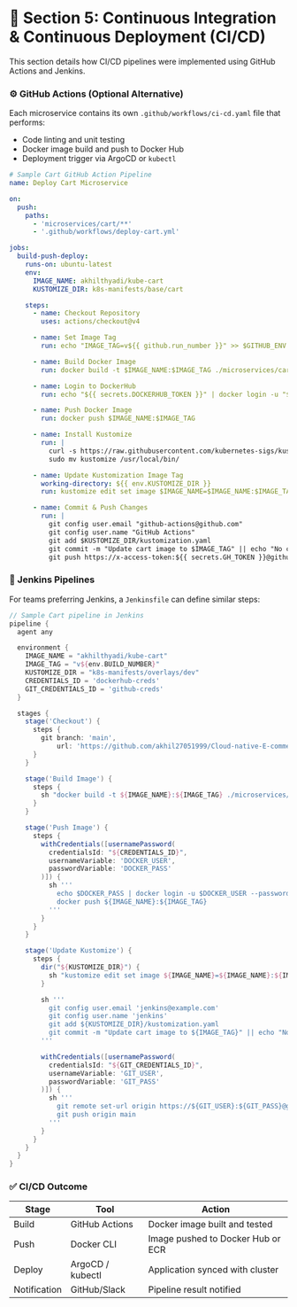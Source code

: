 # 🔄 Section 5: Continuous Integration & Continuous Deployment (CI/CD)

This section details how CI/CD pipelines were implemented using GitHub Actions and Jenkins.

### ⚙️ GitHub Actions (Optional Alternative)

Each microservice contains its own `.github/workflows/ci-cd.yaml` file that performs:

* Code linting and unit testing
* Docker image build and push to Docker Hub
* Deployment trigger via ArgoCD or `kubectl`

```yaml
# Sample Cart GitHub Action Pipeline
name: Deploy Cart Microservice

on:
  push:
    paths:
      - 'microservices/cart/**'
      - '.github/workflows/deploy-cart.yml'

jobs:
  build-push-deploy:
    runs-on: ubuntu-latest
    env:
      IMAGE_NAME: akhilthyadi/kube-cart
      KUSTOMIZE_DIR: k8s-manifests/base/cart

    steps:
      - name: Checkout Repository
        uses: actions/checkout@v4

      - name: Set Image Tag
        run: echo "IMAGE_TAG=v${{ github.run_number }}" >> $GITHUB_ENV

      - name: Build Docker Image
        run: docker build -t $IMAGE_NAME:$IMAGE_TAG ./microservices/cart

      - name: Login to DockerHub
        run: echo "${{ secrets.DOCKERHUB_TOKEN }}" | docker login -u "${{ secrets.DOCKERHUB_USERNAME }}" --password-stdin

      - name: Push Docker Image
        run: docker push $IMAGE_NAME:$IMAGE_TAG

      - name: Install Kustomize
        run: |
          curl -s https://raw.githubusercontent.com/kubernetes-sigs/kustomize/master/hack/install_kustomize.sh | bash
          sudo mv kustomize /usr/local/bin/

      - name: Update Kustomization Image Tag
        working-directory: ${{ env.KUSTOMIZE_DIR }}
        run: kustomize edit set image $IMAGE_NAME=$IMAGE_NAME:$IMAGE_TAG

      - name: Commit & Push Changes
        run: |
          git config user.email "github-actions@github.com"
          git config user.name "GitHub Actions"
          git add $KUSTOMIZE_DIR/kustomization.yaml
          git commit -m "Update cart image to $IMAGE_TAG" || echo "No changes to commit"
          git push https://x-access-token:${{ secrets.GH_TOKEN }}@github.com/${{ github.repository }}.git HEAD:main

```

### 🔨 Jenkins Pipelines 

For teams preferring Jenkins, a `Jenkinsfile` can define similar steps:

```groovy
// Sample Cart pipeline in Jenkins
pipeline {
  agent any

  environment {
    IMAGE_NAME = "akhilthyadi/kube-cart"
    IMAGE_TAG = "v${env.BUILD_NUMBER}"
    KUSTOMIZE_DIR = "k8s-manifests/overlays/dev"
    CREDENTIALS_ID = 'dockerhub-creds'
    GIT_CREDENTIALS_ID = 'github-creds'
  }

  stages {
    stage('Checkout') {
      steps {
        git branch: 'main',
            url: 'https://github.com/akhil27051999/Cloud-native-E-commerce-Platform-named-kubeshop.git'
      }
    }

    stage('Build Image') {
      steps {
        sh "docker build -t ${IMAGE_NAME}:${IMAGE_TAG} ./microservices/cart"
      }
    }

    stage('Push Image') {
      steps {
        withCredentials([usernamePassword(
          credentialsId: "${CREDENTIALS_ID}",
          usernameVariable: 'DOCKER_USER',
          passwordVariable: 'DOCKER_PASS'
        )]) {
          sh '''
            echo $DOCKER_PASS | docker login -u $DOCKER_USER --password-stdin
            docker push ${IMAGE_NAME}:${IMAGE_TAG}
          '''
        }
      }
    }

    stage('Update Kustomize') {
      steps {
        dir("${KUSTOMIZE_DIR}") {
          sh "kustomize edit set image ${IMAGE_NAME}=${IMAGE_NAME}:${IMAGE_TAG}"
        }

        sh '''
          git config user.email 'jenkins@example.com'
          git config user.name 'jenkins'
          git add ${KUSTOMIZE_DIR}/kustomization.yaml
          git commit -m "Update cart image to ${IMAGE_TAG}" || echo "No changes"
        '''

        withCredentials([usernamePassword(
          credentialsId: "${GIT_CREDENTIALS_ID}",
          usernameVariable: 'GIT_USER',
          passwordVariable: 'GIT_PASS'
        )]) {
          sh '''
            git remote set-url origin https://${GIT_USER}:${GIT_PASS}@github.com/akhil27051999/Cloud-native-E-commerce-Platform-named-kubeshop.git
            git push origin main
          '''
        }
      }
    }
  }
}
```

### ✅ CI/CD Outcome

| Stage        | Tool             | Action                            |
| ------------ | ---------------- | --------------------------------- |
| Build        | GitHub Actions   | Docker image built and tested     |
| Push         | Docker CLI       | Image pushed to Docker Hub or ECR |
| Deploy       | ArgoCD / kubectl | Application synced with cluster   |
| Notification | GitHub/Slack     | Pipeline result notified          |
